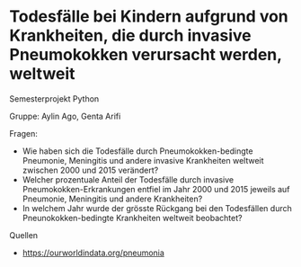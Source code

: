 # Todesfälle bei Kindern aufgrund von Krankheiten, die durch invasive Pneumokokken verursacht werden, weltweit
Semesterprojekt Python

Gruppe: Aylin Ago, Genta Arifi

Fragen:

- Wie haben sich die Todesfälle durch Pneumokokken-bedingte Pneumonie, Meningitis und andere invasive Krankheiten weltweit zwischen 2000 und 2015 verändert?
- Welcher prozentuale Anteil der Todesfälle durch invasive Pneumokokken-Erkrankungen entfiel im Jahr 2000 und 2015 jeweils auf Pneumonie, Meningitis und andere Krankheiten?
- In welchem Jahr wurde der grösste Rückgang bei den Todesfällen durch Pneunokokken-bedingte Krankheiten weltweit beobachtet?

Quellen

- https://ourworldindata.org/pneumonia
